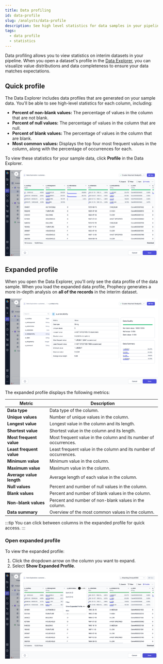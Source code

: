 ```yaml
---
title: Data profiling
id: data-profile
slug: /analysts/data-profile
description: See high level statistics for data samples in your pipeline
tags:
  - data profile
  - statistics
---
```


Data profiling allows you to view statistics on interim datasets in your pipeline. When you open a dataset's profile in the [Data Explorer](/analysts/data-explorer), you can visualize value distributions and data completeness to ensure your data matches expectations.

## Quick profile

The Data Explorer includes data profiles that are generated on your sample data. You'll be able to see high-level statistics for each column, including:

- **Percent of non-blank values:** The percentage of values in the column that are not blank.
- **Percent of null values:** The percentage of values in the column that are null.
- **Percent of blank values:** The percentage of values in the column that are blank.
- **Most common values:** Displays the top four most frequent values in the column, along with the percentage of occurrences for each.

To view these statistics for your sample data, click **Profile** in the Data Explorer.

![Quick profile](img/quick-data-profile.png)

## Expanded profile

When you open the Data Explorer, you'll only see the data profile of the data sample. When you load the expanded data profile, Prophecy generates a more in-depth analysis on **all of the records** in the interim dataset.

![Expanded profile](img/expanded-profile.png)

The expanded profile displays the following metrics:

| Metric                   | Description                                                       |
| ------------------------ | ----------------------------------------------------------------- |
| **Data type**            | Data type of the column.                                          |
| **Unique values**        | Number of unique values in the column.                            |
| **Longest value**        | Longest value in the column and its length.                       |
| **Shortest value**       | Shortest value in the column and its length.                      |
| **Most frequent value**  | Most frequent value in the column and its number of occurrences.  |
| **Least frequent value** | Least frequent value in the column and its number of occurrences. |
| **Minimum value**        | Minimum value in the column.                                      |
| **Maximum value**        | Maximum value in the column.                                      |
| **Average value length** | Average length of each value in the column.                       |
| **Null values**          | Percent and number of null values in the column.                  |
| **Blank values**         | Percent and number of blank values in the column.                 |
| **Non-blank values**     | Percent and number of non-blank values in the column.             |
| **Data summary**         | Overview of the most common values in the column.                 |

:::tip
You can click between columns in the expanded profile for quick access.
:::

### Open expanded profile

To view the expanded profile:

1. Click the dropdown arrow on the column you want to expand.
1. Select **Show Expanded Profile**.

![Show Expanded Profile](img/open-expanded-profile.png)
